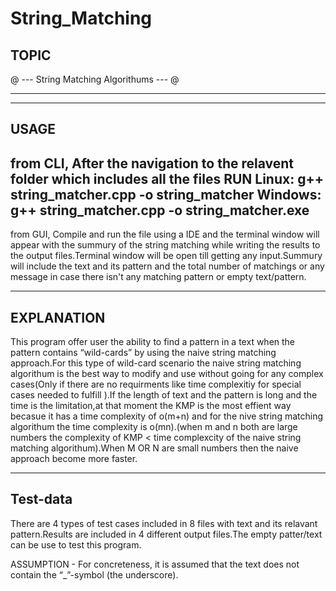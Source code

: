 # String_Matching

TOPIC
------------------------------------------------------------------------------------------------------------------------------------------------
@ --- String Matching Algorithums --- @

------------------------------------------------------------------------------------------------------------------------------------------------

------------------------------------------------------------------------------------------------------------------------------------------------
USAGE
------------------------------------------------------------------------------------------------------------------------------------------------
from CLI,
After the navigation to the relavent folder which includes all the files
RUN
	Linux: g++ string_matcher.cpp -o string_matcher
	Windows: g++ string_matcher.cpp -o string_matcher.exe
------------------------------------------------------------------------------------------------------------------------------------------------
from GUI,
Compile and run the file using a IDE and the terminal window will appear with the summury of the string matching while writing the results to the output files.Terminal window will be open till getting any input.Summury will include the text and its pattern and the total number of matchings or any message in case there isn't any matching pattern or empty text/pattern.

------------------------------------------------------------------------------------------------------------------------------------------------
EXPLANATION
------------------------------------------------------------------------------------------------------------------------------------------------
This program offer user the ability to find a pattern in a text when the pattern contains “wild-cards” by using the naive string matching approach.For this type of wild-card scenario the naive string matching algorithum is the best way to modify and use without going for any complex cases(Only if there are no requirments like time complexitiy for special cases needed to fulfill ).If the length of text and the pattern is long and the time is the limitation,at that moment the KMP is the most effient way becasue it has a time complexity of o(m+n) and for the nive string matching algorithum the time complexity is o(mn).(when m and n both are large numbers the complexity of KMP < time complexcity of the naive string matching algorithum).When M OR N are small numbers then the naive approach become more faster.

------------------------------------------------------------------------------------------------------------------------------------------------
Test-data
------------------------------------------------------------------------------------------------------------------------------------------------
There are 4 types of test cases included in 8 files with text and its relavant pattern.Results are included in 4 different output files.The empty patter/text can be use to test this program.

ASSUMPTION - For concreteness, it is assumed that the text does not contain the “_”-symbol (the underscore).
